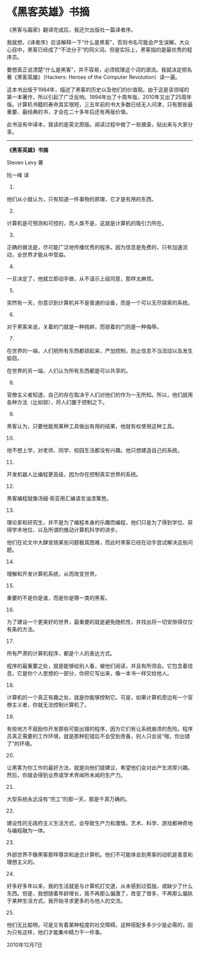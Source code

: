 # 《黑客英雄》书摘

《黑客与画家》翻译完成后，我还欠出版社一篇译者序。

我就想，《译者序》应该解释一下“什么是黑客”，否则书名可能会产生误解。大众心目中，黑客已经成了“不法分子”的同义词。但是实际上，黑客指的是最优秀的程序员。

要想真正说清楚“什么是黑客”，并不容易，必须梳理这个词的源流。我就决定把名著《黑客英雄》（Hackers: Heroes of the Computer Revolution）读一遍。

这本书出版于1984年，描述了黑客的历史以及他们的价值观。由于这是该领域的第一本著作，所以引起了广泛反响。1994年出了十周年版，2010年又出了25周年版。计算机书籍的寿命其实很短，三五年前的书大多数已经无人问津，只有那些最重要、最经典的书，才会在二十多年后还有再版价值。

此书没有中译本，我读的是英文原版。阅读过程中做了一些摘录，贴出来与大家分享。

---

**《黑客英雄》书摘**

Steven Levy 著

阮一峰 译

1.

他们从小就认为，只有知道一件事物的原理，它才是有用的东西。

2.

计算机是可预测和可控的，而人类不是，这就是计算机的吸引力所在。

3.

正确的做法是，尽可能广泛地传播优秀的程序。因为信息是免费的，只有加速流动，全世界才能从中受益。

4.

一旦决定了，他就立即动手做，从不请示上级同意，那样太麻烦。

5.

突然有一天，你意识到计算机并不是普通的设备，而是一个可以无尽探索的系统。

6.

对于黑客来说，关着的门就是一种挑衅，而锁着的门则是一种侮辱。

7.

在世界的一端，人们把所有东西都锁起来，严加控制，防止信息不当流动以及发生偷窃。

在世界的另一端，人们认为所有东西都是可以共享的。

8.

官僚主义者知道，自己的存在取决于人们对他们的作为一无所知。所以，他们就用各种方法（比如锁），将人们置于控制之下。

9.

黑客认为，只要他能用某种工具做出有用的结果，他就有权使用这种工具。

10.

他不想上学，对老师、同学、校园生活都没有兴趣。他只想建造自己的系统。

11.

开发机器人比编程更高级，因为你在控制真实世界的系统。

12.

黑客编程就像汤姆·索亚用汇编语言油漆篱笆。

13.

理论家和研究生，并不是为了编程本身的乐趣而编程，他们只是为了得到学位、获得学术地位、以及所谓的推动计算机科学的进步。

他们在论文中大肆宣扬某些问题极其困难，而此时黑客已经在动手尝试解决这些问题。

14.

理解和开发计算机系统，从而改变世界。

15.

重要的不是你是谁，而是你是哪一类的黑客。

16.

为了建设一个更美好的世界，最重要的就是避免随机性，并找出将一切安排得仅仅有条的方法。

17.

所有严肃的计算机程序，都是个人的表达方式。

程序的最重要之处，就是能够给别人看，被他们阅读，并且有所领会。它包含着信息。它是你个人思想的一部分，你把它写出来，像一本书一样交给他人。

18.

计算机的一个真正有趣之处，就是你能够控制它。可是，如果计算机旁边有一个官僚主义者，你就无法控制计算机了。

19.

有些地方不鼓励你开发那些可能出错的程序，因为它们有让系统崩溃的危险。程序员真正需要的工作环境，就是那种犯错后不会受到责备，别人只会说“哦，你出错了”的环境。

20.

让黑客为你工作的最好方法，就是向他们提建议，希望他们会对此产生浓厚兴趣。然后，你就会得到业界或学术界闻所未闻的生产力。

21.

大型系统永远没有“完工”的那一天，那是千真万确的。

22.

建设性的无政府主义生活方式，会导致生产力和激情。艺术、科学、游戏都神奇地与编程融为一体。

23.

外部世界不像黑客那样尊崇和迷恋计算机。他们不可能体会到黑客的动机是善意和理想主义的。

24.

好多好多年以来，我的生活就是与计算机打交道，从未感到过孤独，或缺少了什么东西。但是，我想随着年龄增长，我不再那么偏激了，改变了很多，不再那么偏执于某种生活方式，我开始寻求更多的与他人的交流。

25.

他们无比聪明，可是又有着某种程度的社交障碍。这种搭配多多少少是必需的，因为只有这样，他们才能集中精力干一件事。

2010年12月7日
